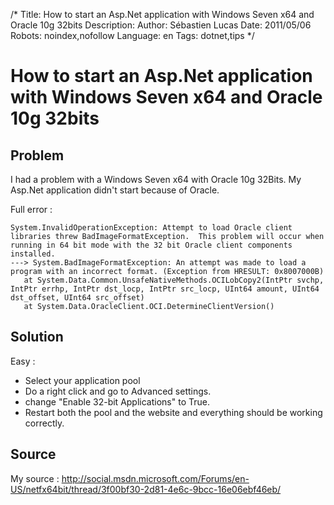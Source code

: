 /*
Title: How to start an Asp.Net application with Windows Seven x64 and Oracle 10g 32bits
Description: 
Author: Sébastien Lucas
Date: 2011/05/06
Robots: noindex,nofollow
Language: en
Tags: dotnet,tips
*/
# How to start an Asp.Net application with Windows Seven x64 and Oracle 10g 32bits

## Problem
I had a problem with a Windows Seven x64 with Oracle 10g 32Bits. My Asp.Net application didn't start because of Oracle.

Full error :
```
System.InvalidOperationException: Attempt to load Oracle client libraries threw BadImageFormatException.  This problem will occur when running in 64 bit mode with the 32 bit Oracle client components installed. 
---> System.BadImageFormatException: An attempt was made to load a program with an incorrect format. (Exception from HRESULT: 0x8007000B)
   at System.Data.Common.UnsafeNativeMethods.OCILobCopy2(IntPtr svchp, IntPtr errhp, IntPtr dst_locp, IntPtr src_locp, UInt64 amount, UInt64 dst_offset, UInt64 src_offset)
   at System.Data.OracleClient.OCI.DetermineClientVersion()
```

## Solution

Easy :
*	Select your application pool
*	Do a right click and go to Advanced settings.
*	change "Enable 32-bit Applications" to True.
*	Restart both the pool and the website and everything should be working correctly.

## Source

My source : http://social.msdn.microsoft.com/Forums/en-US/netfx64bit/thread/3f00bf30-2d81-4e6c-9bcc-16e06ebf46eb/





